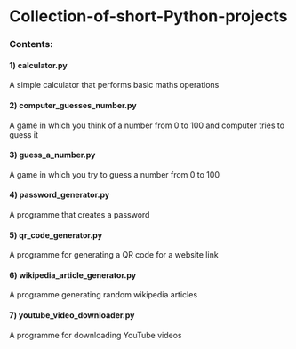 # Collection-of-short-Python-projects

### Contents:
#### 1) calculator.py
A simple calculator that performs basic maths operations
#### 2) computer_guesses_number.py
A game in which you think of a number from 0 to 100 and computer tries to guess it
#### 3) guess_a_number.py
A game in which you try to guess a number from 0 to 100
#### 4) password_generator.py
A programme that creates a password
#### 5) qr_code_generator.py
A programme for generating a QR code for a website link
#### 6) wikipedia_article_generator.py
A programme generating random wikipedia articles
#### 7) youtube_video_downloader.py
A programme for downloading YouTube videos 
